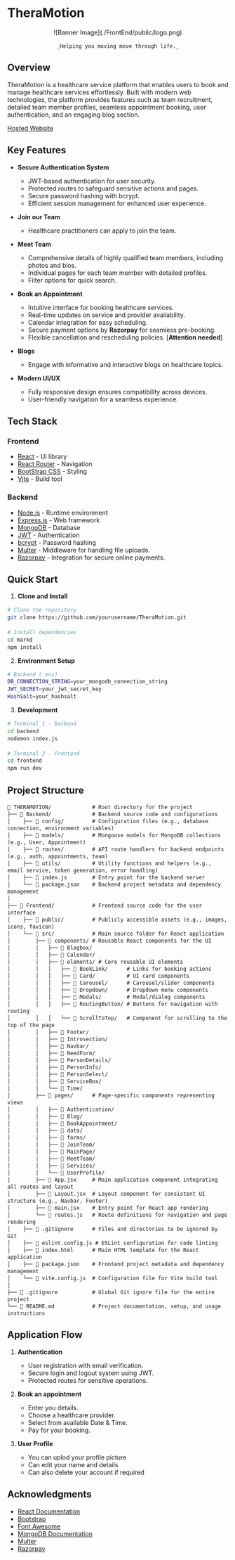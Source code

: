 # TheraMotion

<div align="center">
    ![Banner Image](./FrontEnd/public/logo.png)
    
    _Helping you moving move through life._
</div>

## Overview

TheraMotion is a healthcare service platform that enables users to book and manage healthcare services effortlessly. Built with modern web technologies, the platform provides features such as team recruitment, detailed team member profiles, seamless appointment booking, user authentication, and an engaging blog section.

[Hosted Website](http://ec2-3-83-33-137.compute-1.amazonaws.com:8080/)


## Key Features

- **Secure Authentication System**
    - JWT-based authentication for user security.
    - Protected routes to safeguard sensitive actions and pages.
    - Secure password hashing with bcrypt.
    - Efficient session management for enhanced user experience.

- **Join our Team**
    - Healthcare practitioners can apply to join the team.

- **Meet Team** 
    - Comprehensive details of highly qualified team members, including photos and bios.
    - Individual pages for each team member with detailed profiles.
    - Filter options for quick search.
  
- **Book an Appointment** 
    - Intuitive interface for booking healthcare services.
    - Real-time updates on service and provider availability.
    - Calendar integration for easy scheduling.
    - Secure payment options by **Razorpay** for seamless pre-booking.
    - Flexible cancellation and rescheduling policies. [**Attention needed**]

- **Blogs**
    - Engage with informative and interactive blogs on healthcare topics. 

- **Modern UI/UX**
    - Fully responsive design ensures compatibility across devices.
    - User-friendly navigation for a seamless experience.

## Tech Stack

### Frontend

- [React](https://reactjs.org/) - UI library
- [React Router](https://reactrouter.com/) - Navigation
- [BootStrap CSS](https://tailwindcss.com/) - Styling
- [Vite](https://vitejs.dev/) - Build tool

### Backend

- [Node.js](https://nodejs.org/) - Runtime environment
- [Express.js](https://expressjs.com/) - Web framework
- [MongoDB](https://www.mongodb.com/) - Database
- [JWT](https://jwt.io/) - Authentication
- [bcrypt](https://github.com/kelektiv/node.bcrypt.js) - Password hashing
- [Multer](https://www.npmjs.com/package/multer) - Middleware for handling file uploads.
- [Razorpay](https://razorpay.com/) - Integration for secure online payments.

## Quick Start

1. **Clone and Install**

```bash
# Clone the repository
git clone https://github.com/yourusername/TheraMotion.git

# Install dependencies
cd markd
npm install
```

2. **Environment Setup**

```bash
# Backend (.env)
DB_CONNECTION_STRING=your_mongodb_connection_string
JWT_SECRET=your_jwt_secret_key
HashSalt=your_hashsalt
```


3. **Development**

```bash
# Terminal 1 - Backend
cd backend
nodemon index.js

# Terminal 2 - Frontend
cd frontend
npm run dev
```

## Project Structure

```
📂 THERAMOTION/             # Root directory for the project
├── 📂 Backend/             # Backend source code and configurations
│    ├── 📂 config/         # Configuration files (e.g., database connection, environment variables)
│    ├── 📂 models/         # Mongoose models for MongoDB collections (e.g., User, Appointment)
│    ├── 📂 routes/         # API route handlers for backend endpoints (e.g., auth, appointments, team)
│    ├── 📂 utils/          # Utility functions and helpers (e.g., email service, token generation, error handling)
│    ├── 📄 index.js        # Entry point for the backend server
│    └── 📄 package.json    # Backend project metadata and dependency management
│
├── 📂 Frontend/            # Frontend source code for the user interface
│    ├── 📂 public/         # Publicly accessible assets (e.g., images, icons, favicon)
│    └── 📂 src/            # Main source folder for React application
│        ├── 📂 components/ # Reusable React components for the UI
│        │   ├── 📂 Blogbox/ 
│        │   ├── 📂 Calendar/ 
│        │   ├── 📂 elements/ # Core reusable UI elements
│        │   │   ├── 📂 BookLink/      # Links for booking actions
│        │   │   ├── 📂 Card/          # UI card components
│        │   │   ├── 📂 Carousel/      # Carousel/slider components
│        │   │   ├── 📂 Dropdown/      # Dropdown menu components
│        │   │   ├── 📂 Modals/        # Modal/dialog components
│        │   │   ├── 📂 RoutingButton/ # Buttons for navigation with routing
│        │   │   └── 📂 ScrollToTop/   # Component for scrolling to the top of the page
│        │   ├── 📂 Footer/ 
│        │   ├── 📂 Introsection/ 
│        │   ├── 📂 Navbar/ 
│        │   ├── 📂 NeedForm/ 
│        │   ├── 📂 PersonDetails/    
│        │   ├── 📂 PersonInfo/    
│        │   ├── 📂 PersonSelect/    
│        │   ├── 📂 ServiceBox/       
│        │   └── 📂 Time/    
│        ├── 📂 pages/      # Page-specific components representing views
│        │   ├── 📂 Authentication/      
│        │   ├── 📂 Blog/      
│        │   ├── 📂 BookAppointment/      
│        │   ├── 📂 data/      
│        │   ├── 📂 forms/      
│        │   ├── 📂 JoinTeam/      
│        │   ├── 📂 MainPage/      
│        │   ├── 📂 MeetTeam/      
│        │   ├── 📂 Services/      
│        │   └── 📂 UserProfile/      
│        ├── 📄 App.jsx     # Main application component integrating all routes and layout
│        ├── 📄 Layout.jsx  # Layout component for consistent UI structure (e.g., Navbar, Footer)
│        ├── 📄 main.jsx    # Entry point for React app rendering
│        └── 📄 routes.js   # Route definitions for navigation and page rendering
│    ├── 📄 .gitignore      # Files and directories to be ignored by Git
│    ├── 📄 eslint.config.js # ESLint configuration for code linting
│    ├── 📄 index.html      # Main HTML template for the React application
│    ├── 📄 package.json    # Frontend project metadata and dependency management
│    └── 📄 vite.config.js  # Configuration file for Vite build tool
│
├── 📄 .gitignore           # Global Git ignore file for the entire project
└── 📄 README.md            # Project documentation, setup, and usage instructions

```

## Application Flow

1. **Authentication**

   - User registration with email verification.
   - Secure login and logout system using JWT.
   - Protected routes for sensitive operations.
  
2. **Book an appointment**
   - Enter you details.
   - Choose a healthcare provider.
   - Select from available Date & Time.
   - Pay for your booking.

3. **User Profile**
   - You can uplod your profile picture
   - Can edit your name and details
   - Can also delete your account if required

## Acknowledgments

- [React Documentation](https://reactjs.org/docs)
- [Bootstrap](https://getbootstrap.com/)
- [Font Awesome](https://fontawesome.com/)
- [MongoDB Documentation](https://docs.mongodb.com)
- [Multer](https://www.npmjs.com/package/multer)
- [Razorpay](https://razorpay.com/)
